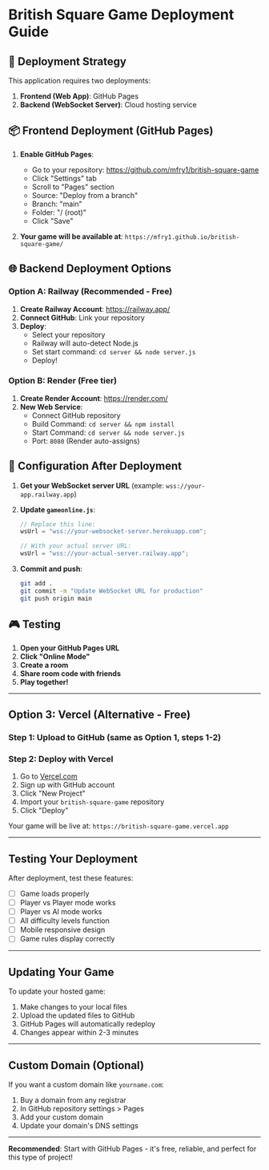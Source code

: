 # British Square Game Deployment Guide

## 🚀 Deployment Strategy

This application requires two deployments:
1. **Frontend (Web App)**: GitHub Pages
2. **Backend (WebSocket Server)**: Cloud hosting service

## 📦 Frontend Deployment (GitHub Pages)

1. **Enable GitHub Pages**:
   - Go to your repository: https://github.com/mfry1/british-square-game
   - Click "Settings" tab
   - Scroll to "Pages" section
   - Source: "Deploy from a branch"
   - Branch: "main" 
   - Folder: "/ (root)"
   - Click "Save"

2. **Your game will be available at**: 
   `https://mfry1.github.io/british-square-game/`

## 🌐 Backend Deployment Options

### Option A: Railway (Recommended - Free)

1. **Create Railway Account**: https://railway.app/
2. **Connect GitHub**: Link your repository
3. **Deploy**: 
   - Select your repository
   - Railway will auto-detect Node.js
   - Set start command: `cd server && node server.js`
   - Deploy!

### Option B: Render (Free tier)

1. **Create Render Account**: https://render.com/
2. **New Web Service**:
   - Connect GitHub repository
   - Build Command: `cd server && npm install`
   - Start Command: `cd server && node server.js`
   - Port: `8080` (Render auto-assigns)

## 🔧 Configuration After Deployment

1. **Get your WebSocket server URL** (example: `wss://your-app.railway.app`)

2. **Update `gameonline.js`**:
   ```javascript
   // Replace this line:
   wsUrl = "wss://your-websocket-server.herokuapp.com";
   
   // With your actual server URL:
   wsUrl = "wss://your-actual-server.railway.app";
   ```

3. **Commit and push**:
   ```bash
   git add .
   git commit -m "Update WebSocket URL for production"
   git push origin main
   ```

## 🎮 Testing

1. **Open your GitHub Pages URL**
2. **Click "Online Mode"**
3. **Create a room**
4. **Share room code with friends**
5. **Play together!**

---

## Option 3: Vercel (Alternative - Free)

### Step 1: Upload to GitHub (same as Option 1, steps 1-2)

### Step 2: Deploy with Vercel
1. Go to [Vercel.com](https://vercel.com)
2. Sign up with GitHub account
3. Click "New Project"
4. Import your `british-square-game` repository
5. Click "Deploy"

Your game will be live at: `https://british-square-game.vercel.app`

---

## Testing Your Deployment

After deployment, test these features:
- [ ] Game loads properly
- [ ] Player vs Player mode works
- [ ] Player vs AI mode works
- [ ] All difficulty levels function
- [ ] Mobile responsive design
- [ ] Game rules display correctly

---

## Updating Your Game

To update your hosted game:
1. Make changes to your local files
2. Upload the updated files to GitHub
3. GitHub Pages will automatically redeploy
4. Changes appear within 2-3 minutes

---

## Custom Domain (Optional)

If you want a custom domain like `yourname.com`:
1. Buy a domain from any registrar
2. In GitHub repository settings > Pages
3. Add your custom domain
4. Update your domain's DNS settings

---

**Recommended**: Start with GitHub Pages - it's free, reliable, and perfect for this type of project!
